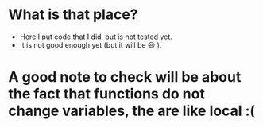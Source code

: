 # What is that place?
- Here I put code that I did, but is not tested yet.
- It is not good enough yet (but it will be 😆 ).

# A good note to check will be about the fact that functions do not change variables, the are like local :(
